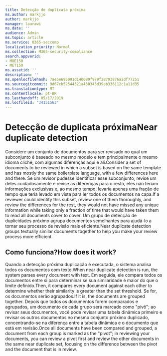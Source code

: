 ```yaml
---
title: Detecção de duplicata próxima
ms.author: markjjo
author: markjjo
manager: laurawi
ms.date: ''
audience: Admin
ms.topic: article
ms.service: O365-seccomp
localization_priority: Normal
ms.collection: M365-security-compliance
search.appverid:
- MOE150
- MET150
ms.assetid: ''
description: ''
ms.openlocfilehash: 7ae5e695091d140089f979f28793876a2df77251
ms.sourcegitcommit: 9d67cb52544321a430343d39eb336112c1a11d35
ms.translationtype: MT
ms.contentlocale: pt-BR
ms.lasthandoff: 05/17/2019
ms.locfileid: "34151563"
---
```

# <a name="near-duplicate-detection"></a><span data-ttu-id="b8571-102">Detecção de duplicata próxima</span><span class="sxs-lookup"><span data-stu-id="b8571-102">Near duplicate detection</span></span>

<span data-ttu-id="b8571-103">Considere um conjunto de documentos para ser revisado no qual um subconjunto é baseado no mesmo modelo e tem principalmente o mesmo idioma clichê, com algumas diferenças aqui e ali.</span><span class="sxs-lookup"><span data-stu-id="b8571-103">Consider a set of documents to be reviewed in which a subset is based on the same template and has mostly the same boilerplate language, with a few differences here and there.</span></span> <span data-ttu-id="b8571-104">Se um revisor pudesse identificar esse subconjunto, revise um deles cuidadosamente e revise as diferenças para o resto, eles não teriam informações exclusivas e, ao mesmo tempo, levaria apenas uma fração de tempo que teria levado em vista para ler todos os documentos na capa.</span><span class="sxs-lookup"><span data-stu-id="b8571-104">If a reviewer could identify this subset, review one of them thoroughly, and review the differences for the rest, they would not have missed any unique information while taking only a fraction of time that would have taken them to read all documents cover to cover.</span></span> <span data-ttu-id="b8571-105">Um grupo de detecção de duplicidades próximo agrupa documentos semelhantes para ajudá-lo a tornar seu processo de revisão mais eficiente.</span><span class="sxs-lookup"><span data-stu-id="b8571-105">Near duplicate detection groups textually similar documents together to help you make your review process more efficient.</span></span>

## <a name="how-does-it-work"></a><span data-ttu-id="b8571-106">Como funciona?</span><span class="sxs-lookup"><span data-stu-id="b8571-106">How does it work?</span></span>

<span data-ttu-id="b8571-107">Quando a detecção próxima duplicação é executada, o sistema analisa todos os documentos com texto.</span><span class="sxs-lookup"><span data-stu-id="b8571-107">When near duplicate detection is run, the system parses every document with text.</span></span> <span data-ttu-id="b8571-108">Em seguida, ele compara todos os documentos entre si para determinar se sua similaridade é maior do que o limite definido.</span><span class="sxs-lookup"><span data-stu-id="b8571-108">Then, it compares every document against each other to determine whether their similarity is greater than the set threshold.</span></span> <span data-ttu-id="b8571-109">Se for, os documentos serão agrupados.</span><span class="sxs-lookup"><span data-stu-id="b8571-109">If it is, the documents are grouped together.</span></span> <span data-ttu-id="b8571-110">Depois que todos os documentos forem comparados e agrupados, um documento de cada grupo será marcado como "pivô"; ao revisar seus documentos, você pode revisar uma tabela dinâmica primeiro e revisar os outros documentos no mesmo conjunto próximo duplicado, concentrando-se na diferença entre a tabela dinâmica e o documento que está em revisão.</span><span class="sxs-lookup"><span data-stu-id="b8571-110">Once all documents have been compared and grouped, a document from each group is marked as the "pivot"; in reviewing your documents, you can review a pivot first and review the other documents in the same near duplicate set, focusing on the difference between the pivot and the document that is in review.</span></span>